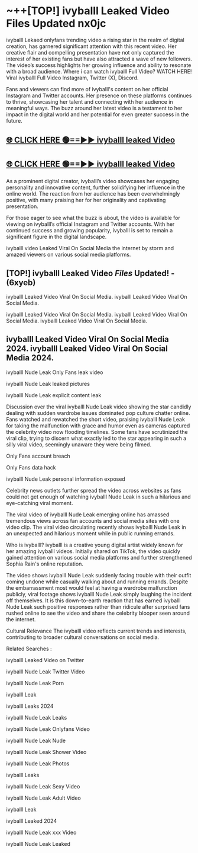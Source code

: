 # ~++[TOP!] ivyballl Leaked Video Files Updated nx0jc

 ivyballl Lekaed onlyfans trending video a rising star in the realm of digital creation, has garnered significant attention with this recent video. Her creative flair and compelling presentation have not only captured the interest of her existing fans but have also attracted a wave of new followers. The video’s success highlights her growing influence and ability to resonate with a broad audience.
Where i can watch  ivyballl Full Video? WATCH HERE! Viral  ivyballl Full Video Instagram, Twitter (X), Discord.


Fans and viewers can find more of  ivyballl's content on her official Instagram and Twitter accounts. Her presence on these platforms continues to thrive, showcasing her talent and connecting with her audience in meaningful ways. The buzz around her latest video is a testament to her impact in the digital world and her potential for even greater success in the future.


## [🌐 CLICK HERE 🟢==►►  ivyballl leaked Video ](https://onlyclips.site?title=ivyballl&ref=git)

## [🌐 CLICK HERE 🟢==►►  ivyballl leaked Video ](https://onlyclips.site?title=ivyballl&ref=git)


As a prominent digital creator,  ivyballl’s video showcases her engaging personality and innovative content, further solidifying her influence in the online world. The reaction from her audience has been overwhelmingly positive, with many praising her for her originality and captivating presentation.

For those eager to see what the buzz is about, the video is available for viewing on  ivyballl’s official Instagram and Twitter accounts. With her continued success and growing popularity,  ivyballl is set to remain a significant figure in the digital landscape.


  ivyballl video Leaked Viral On Social Media the internet by storm and amazed viewers on various social media platforms.


## [TOP!]  ivyballl Leaked Video *Files* Updated! - (6xyeb) 

 ivyballl Leaked Video Viral On Social Media. ivyballl Leaked Video Viral On Social Media.

 ivyballl Leaked Video Viral On Social Media. ivyballl Leaked Video Viral On Social Media. ivyballl Leaked Video Viral On Social Media.


##  ivyballl Leaked Video Viral On Social Media 2024. ivyballl Leaked Video Viral On Social Media 2024.
 ivyballl Nude Leak Only Fans leak video

 ivyballl Nude Leak leaked pictures

 ivyballl Nude Leak explicit content leak

Discussion over the viral  ivyballl Nude Leak video showing the star candidly dealing with sudden wardrobe issues dominated pop culture chatter online. Fans watched and rewatched the short video, praising  ivyballl Nude Leak for taking the malfunction with grace and humor even as cameras captured the celebrity video now flooding timelines. Some fans have scrutinized the viral clip, trying to discern what exactly led to the star appearing in such a silly viral video, seemingly unaware they were being filmed.


Only Fans account breach

Only Fans data hack

 ivyballl Nude Leak personal information exposed

Celebrity news outlets further spread the video across websites as fans could not get enough of watching  ivyballl Nude Leak in such a hilarious and eye-catching viral moment.


The viral video of  ivyballl Nude Leak emerging online has amassed tremendous views across fan accounts and social media sites with one video clip. The viral video circulating recently shows  ivyballl Nude Leak in an unexpected and hilarious moment while in public running errands.


Who is  ivyballl?  ivyballl is a creative young digital artist widely known for her amazing  ivyballl videos. Initially shared on TikTok, the video quickly gained attention on various social media platforms and further strengthened Sophia Rain's online reputation.

The video shows  ivyballl Nude Leak suddenly facing trouble with their outfit coming undone while casually walking about and running errands. Despite the embarrassment most would feel at having a wardrobe malfunction publicly, viral footage shows  ivyballl Nude Leak simply laughing the incident off themselves. It is this down-to-earth reaction that has earned  ivyballl Nude Leak such positive responses rather than ridicule after surprised fans rushed online to see the video and share the celebrity blooper seen around the internet.

Cultural Relevance The  ivyballl video reflects current trends and interests, contributing to broader cultural conversations on social media.

Related Searches :

 ivyballl Leaked Video on Twitter

 ivyballl Nude Leak Twitter Video

 ivyballl Nude Leak Porn

 ivyballl Leak 

 ivyballl Leaks 2024

 ivyballl Nude Leak Leaks

 ivyballl Nude Leak Onlyfans Video

 ivyballl Nude Leak Nude

 ivyballl Nude Leak Shower Video

 ivyballl Nude Leak Photos

 ivyballl Leaks

 ivyballl Nude Leak Sexy Video

 ivyballl Nude Leak Adult Video

 ivyballl Leak

 ivyballl Leaked 2024

 ivyballl Nude Leak xxx Video

 ivyballl Nude Leak Leaked